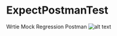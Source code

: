 # ExpectPostmanTest
Wrtie Mock Regression Postman
![alt text](https://github.com/missfair/ExpectPostmanTest/exExpectPostman.PNG?raw=true)

